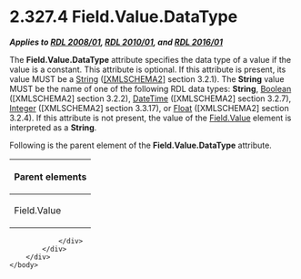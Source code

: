 <html dir="LTR" xmlns:mshelp="http://msdn.microsoft.com/mshelp" xmlns:ddue="http://ddue.schemas.microsoft.com/authoring/2003/5" xmlns:xlink="http://www.w3.org/1999/xlink" xmlns:tool="http://www.microsoft.com/tooltip">
    <head>
        <meta http-equiv="Content-Type" content="text/html; CHARSET=utf-8"></meta>
        <meta name="save" content="history"></meta>
        <title>2.327.4 Field.Value.DataType</title>
        <xml>
            <mshelp:toctitle title="2.327.4 Field.Value.DataType"></mshelp:toctitle>
            <mshelp:rltitle title="[MS-RDL]: Field.Value.DataType"></mshelp:rltitle>
            <mshelp:keyword index="A" term="a4643426-6c4b-4303-b282-ce9f913041e7"></mshelp:keyword>
            <mshelp:attr name="DCSext.ContentType" value="open specification"></mshelp:attr>
            <mshelp:attr name="AssetID" value="a4643426-6c4b-4303-b282-ce9f913041e7"></mshelp:attr>
            <mshelp:attr name="TopicType" value="kbRef"></mshelp:attr>
            <mshelp:attr name="DCSext.Title" value="[MS-RDL]: Field.Value.DataType" />
        </xml>
    </head>
    <body>
        <div id="header">
            <h1 class="heading">2.327.4 Field.Value.DataType</h1>
        </div>
        <div id="mainSection">
            <div id="mainBody">
                <div id="allHistory" class="saveHistory"></div>
                <div id="sectionSection0" class="section" name="collapseableSection">
                    

<p><b><i>Applies to </i></b><a href="1e855f94-4617-47e4-b89e-0856c6cb420f.html"><b><i>RDL 2008/01</i></b></a><b><i>,
</i></b><a href="3428e690-a348-4ec7-8a6a-8efb42d2cdee.html"><b><i>RDL 2010/01</i></b></a><b><i>,
and </i></b><a href="52ce3983-2bfc-4e72-9359-42aaf5fe4509.html"><b><i>RDL 2016/01</i></b></a></p>

<p>The <b>Field.Value.DataType</b> attribute specifies the data
type of a value if the value is a constant. This attribute is optional. If this
attribute is present, its value MUST be a <a href="1ed81ef3-a683-45e3-aaad-bd2bbe71bc3d.html">String</a> (<a href="https://go.microsoft.com/fwlink/?LinkId=90610">[XMLSCHEMA2]</a> section
3.2.1). The <b>String</b> value MUST be the name of one of the following RDL
data types: <b>String</b>, <a href="4802fa14-3619-43fa-9898-3acab160a24c.html">Boolean</a>
([XMLSCHEMA2] section 3.2.2), <a href="d3b6da93-3935-4a28-8521-268d6f7f9a9d.html">DateTime</a> ([XMLSCHEMA2]
section 3.2.7), <a href="176fbb59-c3e2-430c-b1bb-37fd15df813e.html">Integer</a>
([XMLSCHEMA2] section 3.3.17), or <a href="c7d0946f-992e-4abc-a304-09b53e030692.html">Float</a> ([XMLSCHEMA2]
section 3.2.4). If this attribute is not present, the value of the <a href="b052ce70-e7f2-4b49-be41-083d38739380.html">Field.Value</a> element is
interpreted as a <b>String</b>.</p>

<p>Following is the parent element of the <b>Field.Value.DataType</b>
attribute. </p>

<table>
 <thead>
  <tr>
   <th>
   <p>Parent elements</p>
   </th>
  </tr>
 </thead>
 <tr>
  <td>
  <p>Field.Value</p>
  </td>
 </tr>
</table>

<p> </p>


                </div>
            </div>
        </div>
    </body>
</html>